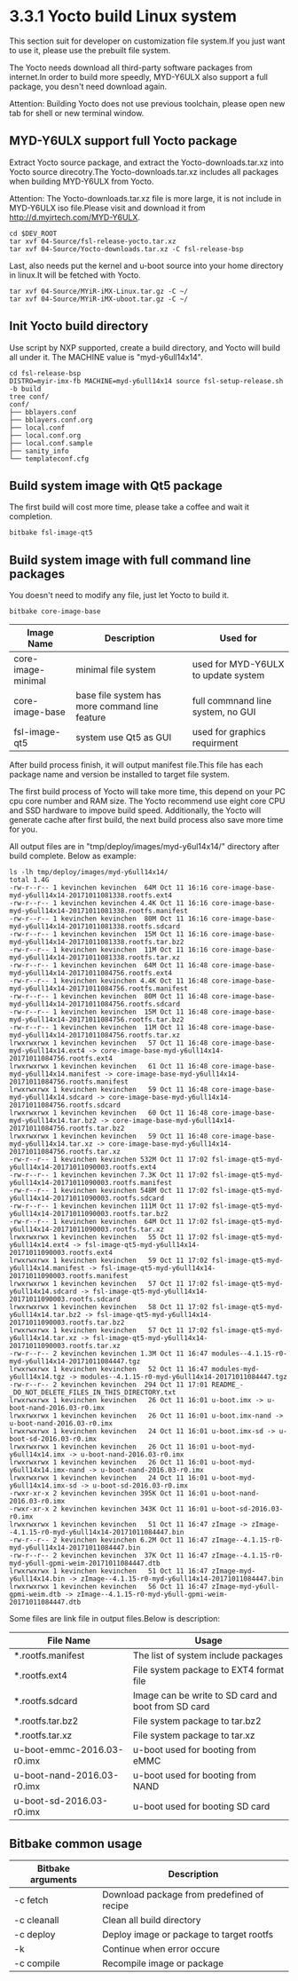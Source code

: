 # 3.3.1 Yocto build Linux system

This section suit for developer on customization file system.If you just want to use it, please use the prebuilt file system.

The Yocto needs download all third-party software packages from internet.In order to build more speedly, MYD-Y6ULX also support a full package, you desn't need download again.

Attention: Building Yocto does not use previous toolchain, please open new tab for shell or new terminal window.

## MYD-Y6ULX support full Yocto package

Extract Yocto source package, and extract the Yocto-downloads.tar.xz into Yocto source direcotry.The Yocto-downloads.tar.xz includes all packages when building MYD-Y6ULX from Yocto.

Attention: The Yocto-downloads.tar.xz file is more large, it is not include in MYD-Y6ULX iso file.Please visit and download it from http://d.myirtech.com/MYD-Y6ULX.

```
cd $DEV_ROOT
tar xvf 04-Source/fsl-release-yocto.tar.xz
tar xvf 04-Source/Yocto-downloads.tar.xz -C fsl-release-bsp
```

Last, also needs put the kernel and u-boot source into your home directory in linux.It will be fetched with Yocto.

```
tar xvf 04-Source/MYiR-iMX-Linux.tar.gz -C ~/
tar xvf 04-Source/MYiR-iMX-uboot.tar.gz -C ~/
```

## Init Yocto build directory
Use script by NXP supported, create a build directory, and Yocto will build all under it.
The MACHINE value is "myd-y6ull14x14".

```
cd fsl-release-bsp
DISTRO=myir-imx-fb MACHINE=myd-y6ull14x14 source fsl-setup-release.sh -b build
tree conf/
conf/
├── bblayers.conf
├── bblayers.conf.org
├── local.conf
├── local.conf.org
├── local.conf.sample
├── sanity_info
└── templateconf.cfg
```

## Build system image with Qt5 package
The first build will cost more time, please take a coffee and wait it completion.
```
bitbake fsl-image-qt5
```

## Build system image with full command line packages
You doesn't need to modify any file, just let Yocto to build it.

```
bitbake core-image-base
```

Image Name | Description | Used for
---------- | ------ | -----------------
core-image-minimal | minimal file system | used for MYD-Y6ULX to update system
core-image-base | base file system has more command line feature | full commnand line system, no GUI
fsl-image-qt5 | system use Qt5 as GUI | used for graphics requirment

After build process finish, it will output manifest file.This file has each package name and version be installed to target file system.

The first build process of Yocto will take more time, this depend on your PC cpu core number and RAM size. The Yocto recommend use eight core CPU and SSD hardware to impove build speed. Additionally, the Yocto will generate cache after first build, the next build process also save more time for you.

All output files are in "tmp/deploy/images/myd-y6ul14x14/" directory after build complete. Below as example:

```
ls -lh tmp/deploy/images/myd-y6ull14x14/
total 1.4G
-rw-r--r-- 1 kevinchen kevinchen  64M Oct 11 16:16 core-image-base-myd-y6ull14x14-20171011081338.rootfs.ext4
-rw-r--r-- 1 kevinchen kevinchen 4.4K Oct 11 16:16 core-image-base-myd-y6ull14x14-20171011081338.rootfs.manifest
-rw-r--r-- 1 kevinchen kevinchen  80M Oct 11 16:16 core-image-base-myd-y6ull14x14-20171011081338.rootfs.sdcard
-rw-r--r-- 1 kevinchen kevinchen  15M Oct 11 16:16 core-image-base-myd-y6ull14x14-20171011081338.rootfs.tar.bz2
-rw-r--r-- 1 kevinchen kevinchen  11M Oct 11 16:16 core-image-base-myd-y6ull14x14-20171011081338.rootfs.tar.xz
-rw-r--r-- 1 kevinchen kevinchen  64M Oct 11 16:48 core-image-base-myd-y6ull14x14-20171011084756.rootfs.ext4
-rw-r--r-- 1 kevinchen kevinchen 4.4K Oct 11 16:48 core-image-base-myd-y6ull14x14-20171011084756.rootfs.manifest
-rw-r--r-- 1 kevinchen kevinchen  80M Oct 11 16:48 core-image-base-myd-y6ull14x14-20171011084756.rootfs.sdcard
-rw-r--r-- 1 kevinchen kevinchen  15M Oct 11 16:48 core-image-base-myd-y6ull14x14-20171011084756.rootfs.tar.bz2
-rw-r--r-- 1 kevinchen kevinchen  11M Oct 11 16:48 core-image-base-myd-y6ull14x14-20171011084756.rootfs.tar.xz
lrwxrwxrwx 1 kevinchen kevinchen   57 Oct 11 16:48 core-image-base-myd-y6ull14x14.ext4 -> core-image-base-myd-y6ull14x14-20171011084756.rootfs.ext4
lrwxrwxrwx 1 kevinchen kevinchen   61 Oct 11 16:48 core-image-base-myd-y6ull14x14.manifest -> core-image-base-myd-y6ull14x14-20171011084756.rootfs.manifest
lrwxrwxrwx 1 kevinchen kevinchen   59 Oct 11 16:48 core-image-base-myd-y6ull14x14.sdcard -> core-image-base-myd-y6ull14x14-20171011084756.rootfs.sdcard
lrwxrwxrwx 1 kevinchen kevinchen   60 Oct 11 16:48 core-image-base-myd-y6ull14x14.tar.bz2 -> core-image-base-myd-y6ull14x14-20171011084756.rootfs.tar.bz2
lrwxrwxrwx 1 kevinchen kevinchen   59 Oct 11 16:48 core-image-base-myd-y6ull14x14.tar.xz -> core-image-base-myd-y6ull14x14-20171011084756.rootfs.tar.xz
-rw-r--r-- 1 kevinchen kevinchen 532M Oct 11 17:02 fsl-image-qt5-myd-y6ull14x14-20171011090003.rootfs.ext4
-rw-r--r-- 1 kevinchen kevinchen 7.3K Oct 11 17:02 fsl-image-qt5-myd-y6ull14x14-20171011090003.rootfs.manifest
-rw-r--r-- 1 kevinchen kevinchen 548M Oct 11 17:02 fsl-image-qt5-myd-y6ull14x14-20171011090003.rootfs.sdcard
-rw-r--r-- 1 kevinchen kevinchen 111M Oct 11 17:02 fsl-image-qt5-myd-y6ull14x14-20171011090003.rootfs.tar.bz2
-rw-r--r-- 1 kevinchen kevinchen  64M Oct 11 17:02 fsl-image-qt5-myd-y6ull14x14-20171011090003.rootfs.tar.xz
lrwxrwxrwx 1 kevinchen kevinchen   55 Oct 11 17:02 fsl-image-qt5-myd-y6ull14x14.ext4 -> fsl-image-qt5-myd-y6ull14x14-20171011090003.rootfs.ext4
lrwxrwxrwx 1 kevinchen kevinchen   59 Oct 11 17:02 fsl-image-qt5-myd-y6ull14x14.manifest -> fsl-image-qt5-myd-y6ull14x14-20171011090003.rootfs.manifest
lrwxrwxrwx 1 kevinchen kevinchen   57 Oct 11 17:02 fsl-image-qt5-myd-y6ull14x14.sdcard -> fsl-image-qt5-myd-y6ull14x14-20171011090003.rootfs.sdcard
lrwxrwxrwx 1 kevinchen kevinchen   58 Oct 11 17:02 fsl-image-qt5-myd-y6ull14x14.tar.bz2 -> fsl-image-qt5-myd-y6ull14x14-20171011090003.rootfs.tar.bz2
lrwxrwxrwx 1 kevinchen kevinchen   57 Oct 11 17:02 fsl-image-qt5-myd-y6ull14x14.tar.xz -> fsl-image-qt5-myd-y6ull14x14-20171011090003.rootfs.tar.xz
-rw-r--r-- 2 kevinchen kevinchen 1.3M Oct 11 16:47 modules--4.1.15-r0-myd-y6ull14x14-20171011084447.tgz
lrwxrwxrwx 1 kevinchen kevinchen   52 Oct 11 16:47 modules-myd-y6ull14x14.tgz -> modules--4.1.15-r0-myd-y6ull14x14-20171011084447.tgz
-rw-r--r-- 2 kevinchen kevinchen  294 Oct 11 17:01 README_-_DO_NOT_DELETE_FILES_IN_THIS_DIRECTORY.txt
lrwxrwxrwx 1 kevinchen kevinchen   26 Oct 11 16:01 u-boot.imx -> u-boot-nand-2016.03-r0.imx
lrwxrwxrwx 1 kevinchen kevinchen   26 Oct 11 16:01 u-boot.imx-nand -> u-boot-nand-2016.03-r0.imx
lrwxrwxrwx 1 kevinchen kevinchen   24 Oct 11 16:01 u-boot.imx-sd -> u-boot-sd-2016.03-r0.imx
lrwxrwxrwx 1 kevinchen kevinchen   26 Oct 11 16:01 u-boot-myd-y6ull14x14.imx -> u-boot-nand-2016.03-r0.imx
lrwxrwxrwx 1 kevinchen kevinchen   26 Oct 11 16:01 u-boot-myd-y6ull14x14.imx-nand -> u-boot-nand-2016.03-r0.imx
lrwxrwxrwx 1 kevinchen kevinchen   24 Oct 11 16:01 u-boot-myd-y6ull14x14.imx-sd -> u-boot-sd-2016.03-r0.imx
-rwxr-xr-x 2 kevinchen kevinchen 395K Oct 11 16:01 u-boot-nand-2016.03-r0.imx
-rwxr-xr-x 2 kevinchen kevinchen 343K Oct 11 16:01 u-boot-sd-2016.03-r0.imx
lrwxrwxrwx 1 kevinchen kevinchen   51 Oct 11 16:47 zImage -> zImage--4.1.15-r0-myd-y6ull14x14-20171011084447.bin
-rw-r--r-- 2 kevinchen kevinchen 6.2M Oct 11 16:47 zImage--4.1.15-r0-myd-y6ull14x14-20171011084447.bin
-rw-r--r-- 2 kevinchen kevinchen  37K Oct 11 16:47 zImage--4.1.15-r0-myd-y6ull-gpmi-weim-20171011084447.dtb
lrwxrwxrwx 1 kevinchen kevinchen   51 Oct 11 16:47 zImage-myd-y6ull14x14.bin -> zImage--4.1.15-r0-myd-y6ull14x14-20171011084447.bin
lrwxrwxrwx 1 kevinchen kevinchen   56 Oct 11 16:47 zImage-myd-y6ull-gpmi-weim.dtb -> zImage--4.1.15-r0-myd-y6ull-gpmi-weim-20171011084447.dtb

```

Some files are link file in output files.Below is description:

File Name | Usage
------ | ------
*.rootfs.manifest | The list of system include packages
*.rootfs.ext4 | File system package to EXT4 format file
*.rootfs.sdcard | Image can be write to SD card and boot from SD card
*.rootfs.tar.bz2 | File system package to tar.bz2
*.rootfs.tar.xz | File system package to tar.xz
u-boot-emmc-2016.03-r0.imx | u-boot used for booting from  eMMC
u-boot-nand-2016.03-r0.imx | u-boot used for booting from NAND
u-boot-sd-2016.03-r0.imx | u-boot used for booting SD card

## Bitbake common usage

Bitbake arguments | Description
------------ | ----
-c fetch | Download package from predefined of recipe
-c cleanall | Clean all build directory
-c deploy | Deploy image or package to target rootfs
-k | Continue when error occure
-c compile | Recompile image or package
